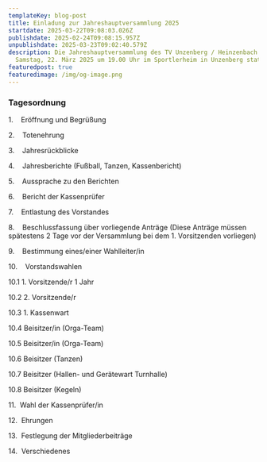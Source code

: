 ```yaml
---
templateKey: blog-post
title: Einladung zur Jahreshauptversammlung 2025
startdate: 2025-03-22T09:08:03.026Z
publishdate: 2025-02-24T09:08:15.957Z
unpublishdate: 2025-03-23T09:02:40.579Z
description: Die Jahreshauptversammlung des TV Unzenberg / Heinzenbach findet am
  Samstag, 22. März 2025 um 19.00 Uhr im Sportlerheim in Unzenberg statt
featuredpost: true
featuredimage: /img/og-image.png
---
```

### Tagesordnung

1.    Eröffnung und Begrüßung

2.    Totenehrung

3.    Jahresrückblicke

4.    Jahresberichte (Fußball, Tanzen, Kassenbericht)

5.    Aussprache zu den Berichten

6.    Bericht der Kassenprüfer

7.    Entlastung des Vorstandes

8.    Beschlussfassung über vorliegende Anträge (Diese Anträge müssen spätestens 2 Tage vor  der Versammlung bei dem 1. Vorsitzenden vorliegen)

9.    Bestimmung eines/einer Wahlleiter/in

10.    Vorstandswahlen

10.1 1. Vorsitzende/r 1 Jahr

10.2 2. Vorsitzende/r

10.3 1. Kassenwart 

10.4 Beisitzer/in (Orga-Team) 

10.5 Beisitzer/in (Orga-Team) 

10.6 Beisitzer (Tanzen) 

10.7 Beisitzer (Hallen- und Gerätewart Turnhalle) 

10.8 Beisitzer (Kegeln)

11.  Wahl der Kassenprüfer/in

12.  Ehrungen

13.  Festlegung der Mitgliederbeiträge

14.  Verschiedenes